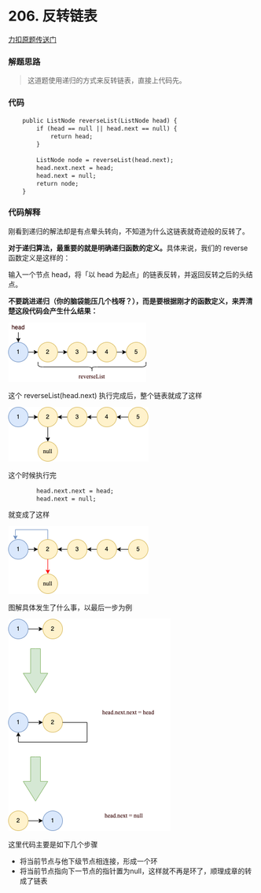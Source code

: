 # 206. 反转链表
[力扣原题传送门](https://leetcode-cn.com/problems/reverse-linked-list/)

### 解题思路
> 这道题使用递归的方式来反转链表，直接上代码先。

### 代码
```
    public ListNode reverseList(ListNode head) {
        if (head == null || head.next == null) {
            return head;
        }

        ListNode node = reverseList(head.next);
        head.next.next = head;
        head.next = null;
        return node;
    }
```

### 代码解释
刚看到递归的解法却是有点晕头转向，不知道为什么这链表就奇迹般的反转了。

<strong>对于递归算法，最重要的就是明确递归函数的定义。</strong>具体来说，我们的 reverse 函数定义是这样的：

输入一个节点 head，将「以 head 为起点」的链表反转，并返回反转之后的头结点。

<strong>不要跳进递归（你的脑袋能压几个栈呀？），而是要根据刚才的函数定义，来弄清楚这段代码会产生什么结果：</strong>

<img src="./resources/Q206思路.png">

这个 reverseList(head.next) 执行完成后，整个链表就成了这样

<img src="./resources/Q206思路02.png">

这个时候执行完
```
        head.next.next = head;
        head.next = null;
```

就变成了这样

<img src="./resources/Q206思路03.png">


图解具体发生了什么事，以最后一步为例

<img src="./resources/Q206思路04.png">

这里代码主要是如下几个步骤
* 将当前节点与他下级节点相连接，形成一个环
* 将当前节点指向下一节点的指针置为null，这样就不再是环了，顺理成章的转成了链表

